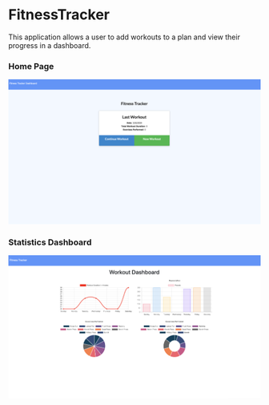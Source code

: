 # FitnessTracker

This application allows a user to add workouts to a plan and view their progress in a dashboard.


### Home Page
![](images/fitnesstrackerhome.png)


### Statistics Dashboard
![](images/fitnesstrackerstats.png)
